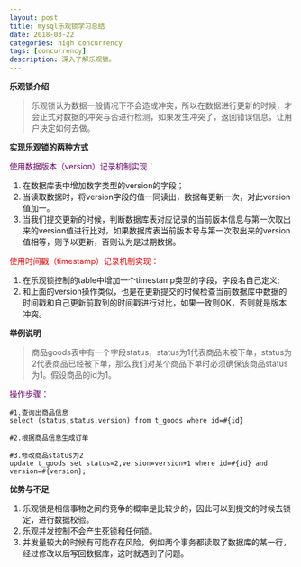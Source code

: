 ```yaml
---
layout: post
title: mysql乐观锁学习总结
date: 2018-03-22
categories: high concurrency
tags: [concurrency]
description: 深入了解乐观锁。
---
```


**乐观锁介绍**
> 乐观锁认为数据一般情况下不会造成冲突，所以在数据进行更新的时候，才会正式对数据的冲突与否进行检测，如果发生冲突了，返回错误信息，让用户决定如何去做。

**实现乐观锁的两种方式**

<font color="#660066">使用数据版本（version）记录机制实现：</font>
1. 在数据库表中增加数字类型的version的字段；
2. 当读取数据时，将version字段的值一同读出，数据每更新一次，对此version值加一。
3. 当我们提交更新的时候，判断数据库表对应记录的当前版本信息与第一次取出来的version值进行比对，如果数据库表当前版本号与第一次取出来的version值相等，则予以更新，否则认为是过期数据。

<font color="#dd0000">使用时间戳（timestamp）记录机制实现：</font>
1. 在乐观锁控制的table中增加一个timestamp类型的字段，字段名自己定义;
2. 和上面的version操作类似，也是在更新提交的时候检查当前数据库中数据的时间戳和自己更新前取到的时间戳进行对比，如果一致则OK，否则就是版本冲突。

**举例说明**
> 商品goods表中有一个字段status，status为1代表商品未被下单，status为2代表商品已经被下单，那么我们对某个商品下单时必须确保该商品status为1。假设商品的id为1。

<font color="#660066">操作步骤：</font>
```$xslt
#1.查询出商品信息
select (status,status,version) from t_goods where id=#{id}

#2.根据商品信息生成订单

#3.修改商品status为2
update t_goods set status=2,version=version+1 where id=#{id} and version=#{version};
```

**优势与不足**
1. 乐观锁是相信事物之间的竞争的概率是比较少的，因此可以到提交的时候去锁定，进行数据校验。
2. 乐观并发控制不会产生死锁和任何锁。
3. 并发量较大的时候有可能存在风险，例如两个事务都读取了数据库的某一行，经过修改以后写回数据库，这时就遇到了问题。
